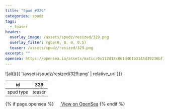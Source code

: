 ```yaml
---
title: "Spud #329"
categories: spudz
tags:
  - teaser
header:
  overlay_image: /assets/spudz/resized/329.png
  overlay_filter: rgba(0, 0, 0, 0.5)
  teaser: /assets/spudz/resized/329.png
excerpt: ""
opensea: https://opensea.io/assets/matic/0x112d18c861d401b3145d39236bf149f01e18beed/329
---
```

![alt]({{ '/assets/spudz/resized/329.png' | relative_url }})

| id | 329 |
|-|-|
| spud type | teaser |

{% if page.opensea %}
<a href="{{page.opensea}}" class="btn btn--info" onclick="window.open(this.href, '_blank'); return false;"><img src="/assets/images/opensea.svg" width="16px"><span>  View on OpenSea</span></a>
{% endif %}
